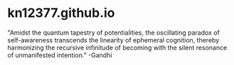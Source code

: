 # kn12377.github.io
"Amidst the quantum tapestry of potentialities, the oscillating paradox of self-awareness transcends the linearity of ephemeral cognition, thereby harmonizing the recursive infinitude of becoming with the silent resonance of unmanifested intention." -Gandhi
